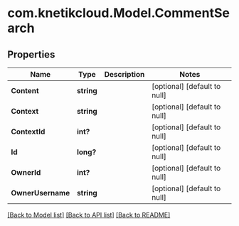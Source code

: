 # com.knetikcloud.Model.CommentSearch
## Properties

Name | Type | Description | Notes
------------ | ------------- | ------------- | -------------
**Content** | **string** |  | [optional] [default to null]
**Context** | **string** |  | [optional] [default to null]
**ContextId** | **int?** |  | [optional] [default to null]
**Id** | **long?** |  | [optional] [default to null]
**OwnerId** | **int?** |  | [optional] [default to null]
**OwnerUsername** | **string** |  | [optional] [default to null]

[[Back to Model list]](../README.md#documentation-for-models) [[Back to API list]](../README.md#documentation-for-api-endpoints) [[Back to README]](../README.md)

